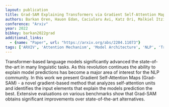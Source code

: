 ```yaml
---
layout: publication
title: Grad-SAM Explaining Transformers via Gradient Self-Attention Maps
authors: Barkan Oren, Hauon Edan, Caciularu Avi, Katz Ori, Malkiel Itzik, Armstrong Omri, Koenigstein Noam
conference: "Arxiv"
year: 2022
bibkey: barkan2022grad
additional_links:
  - {name: "Paper", url: "https://arxiv.org/abs/2204.11073"}
tags: ['ARXIV', 'Attention Mechanism', 'Model Architecture', 'NLP', 'Transformer']
---
```

Transformer-based language models significantly advanced the state-of-the-art in many linguistic tasks. As this revolution continues the ability to explain model predictions has become a major area of interest for the NLP community. In this work we present Gradient Self-Attention Maps (Grad-SAM) - a novel gradient-based method that analyzes self-attention units and identifies the input elements that explain the models prediction the best. Extensive evaluations on various benchmarks show that Grad-SAM obtains significant improvements over state-of-the-art alternatives.
